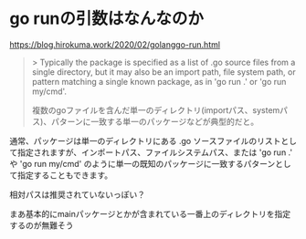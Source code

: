 # go runの引数はなんなのか



https://blog.hirokuma.work/2020/02/golanggo-run.html



> \> Typically the package is specified as a list of .go source files from a single directory, but it may also be an import path, file system path, or pattern matching a single known package, as in 'go run .' or 'go run my/cmd'.
>
> 複数のgoファイルを含んだ単一のディレクトリ(importパス、systemパス)、パターンに一致する単一のパッケージなどが典型的だと。



通常、パッケージは単一のディレクトリにある .go ソースファイルのリストとして指定されますが、インポートパス、ファイルシステムパス、または 'go run .' や 'go run my/cmd' のように単一の既知のパッケージに一致するパターンとして指定することもできます。



相対パスは推奨されていないっぽい？



まあ基本的にmainパッケージとかが含まれている一番上のディレクトリを指定するのが無難そう